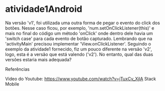 # atividade1Android

Na versão 'v1', foi utilizada uma outra forma de pegar o evento do click dos botões. 
Nesse caso ficou, por exemplo, 'num.setOnClickListener(this)' e mais no final do código um método 'onClick' onde dentro dele havia um 'switch case'
para cada evento de botão capturado. Lembrando que na 'activityMain' precisou implementar 'View.onClickListener'.
Seguindo o exemplo da atividade1 fornecido, fiz um pouco diferente na versão 'v2', logo,
esta é a versão que está valendo ('v2'). 
No entanto, qual das duas versões estaria mais adequada?

Referências

Video do Youtube:
https://www.youtube.com/watch?v=jTuxCv_XjlA
Stack Mobile

